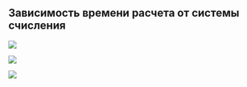 ## Зависимость времени расчета от системы счисления

![](https://github.com/ShabanovR/Lessons/blob/master/3%20semester/exp_Google/rational_exp/ULL.png)

![](https://github.com/ShabanovR/Lessons/blob/master/3%20semester/exp_Google/rational_exp/UINT.png)

![](https://github.com/ShabanovR/Lessons/blob/master/3%20semester/exp_Google/rational_exp/USHR.png)
